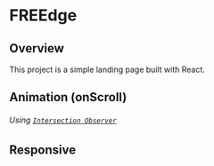 # FREEdge

## Overview

This project is a simple landing page built with React.


## Animation (onScroll)
###### Using [`Intersection Observer`](https://github.com/thebuilder/react-intersection-observer#readme)

## Responsive